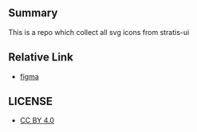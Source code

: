 ## Summary

This is a repo which collect all svg icons from stratis-ui

## Relative Link

- [figma](https://www.figma.com/community/file/1177180791780461401/stratis-ui-icons-1000-free-figma-icons)

## LICENSE

- [CC BY 4.0](https://creativecommons.org/licenses/by/4.0/)
